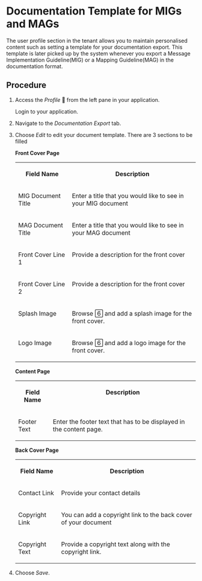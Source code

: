 <!-- loio4c442af844e54848ad66f071ae8233ee -->

<link rel="stylesheet" type="text/css" href="../css/sap-icons.css"/>

# Documentation Template for MIGs and MAGs

The user profile section in the tenant allows you to maintain personalised content such as setting a template for your documentation export. This template is later picked up by the system whenever you export a Message Implementation Guideline\(MIG\) or a Mapping Guideline\(MAG\) in the documentation format.



<a name="loio4c442af844e54848ad66f071ae8233ee__section_cyh_3wj_4tb"/>

## Procedure

1.  Access the *Profile* <span class="SAP-icons"></span> from the left pane in your application.

    Login to your application.

2.  Navigate to the *Documentation Export* tab.

3.  Choose *Edit* to edit your document template. There are 3 sections to be filled

    **Front Cover Page**


    <table>
    <tr>
    <th valign="top">

    Field Name
    
    </th>
    <th valign="top">

    Description
    
    </th>
    </tr>
    <tr>
    <td valign="top">
    
    MIG Document Title
    
    </td>
    <td valign="top">
    
    Enter a title that you would like to see in your MIG document
    
    </td>
    </tr>
    <tr>
    <td valign="top">
    
    MAG Document Title
    
    </td>
    <td valign="top">
    
    Enter a title that you would like to see in your MAG document
    
    </td>
    </tr>
    <tr>
    <td valign="top">
    
    Front Cover Line 1
    
    </td>
    <td valign="top">
    
    Provide a description for the front cover
    
    </td>
    </tr>
    <tr>
    <td valign="top">
    
    Front Cover Line 2
    
    </td>
    <td valign="top">
    
    Provide a description for the front cover
    
    </td>
    </tr>
    <tr>
    <td valign="top">
    
    Splash Image
    
    </td>
    <td valign="top">
    
    Browse <span class="SAP-icons"></span> and add a splash image for the front cover.
    
    </td>
    </tr>
    <tr>
    <td valign="top">
    
    Logo Image
    
    </td>
    <td valign="top">
    
    Browse <span class="SAP-icons"></span> and add a logo image for the front cover.
    
    </td>
    </tr>
    </table>
    
    **Content Page**


    <table>
    <tr>
    <th valign="top">

    Field Name
    
    </th>
    <th valign="top">

    Description
    
    </th>
    </tr>
    <tr>
    <td valign="top">
    
    Footer Text
    
    </td>
    <td valign="top">
    
    Enter the footer text that has to be displayed in the content page.
    
    </td>
    </tr>
    </table>
    
    **Back Cover Page**


    <table>
    <tr>
    <th valign="top">

    Field Name
    
    </th>
    <th valign="top">

    Description
    
    </th>
    </tr>
    <tr>
    <td valign="top">
    
    Contact Link
    
    </td>
    <td valign="top">
    
    Provide your contact details
    
    </td>
    </tr>
    <tr>
    <td valign="top">
    
    Copyright Link
    
    </td>
    <td valign="top">
    
    You can add a copyright link to the back cover of your document
    
    </td>
    </tr>
    <tr>
    <td valign="top">
    
    Copyright Text
    
    </td>
    <td valign="top">
    
    Provide a copyright text along with the copyright link.
    
    </td>
    </tr>
    </table>
    
4.  Choose *Save*.

